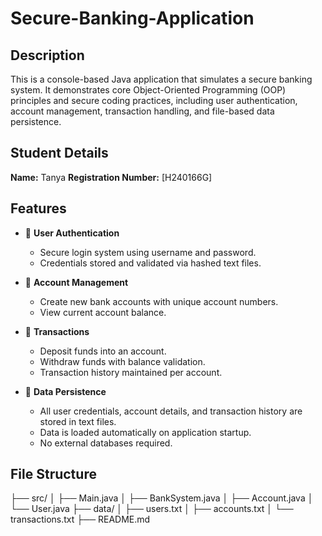 # Secure-Banking-Application
## Description
This is a console-based Java application that simulates a secure banking system. It demonstrates core Object-Oriented Programming (OOP) principles and secure coding practices, including user authentication, account management, transaction handling, and file-based data persistence.

## Student Details
**Name:** Tanya
**Registration Number:** [H240166G]

## Features
- 🔐 **User Authentication**
  - Secure login system using username and password.
  - Credentials stored and validated via hashed text files.

- 🏦 **Account Management**
  - Create new bank accounts with unique account numbers.
  - View current account balance.

- 💸 **Transactions**
  - Deposit funds into an account.
  - Withdraw funds with balance validation.
  - Transaction history maintained per account.

- 💾 **Data Persistence**
  - All user credentials, account details, and transaction history are stored in text files.
  - Data is loaded automatically on application startup.
  - No external databases required.

## File Structure
├── src/
│   ├── Main.java
│   ├── BankSystem.java
│   ├── Account.java
│   └── User.java
├── data/
│   ├── users.txt
│   ├── accounts.txt
│   └── transactions.txt
├── README.md